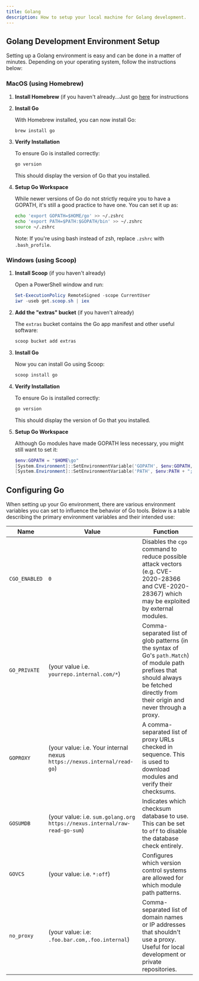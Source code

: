 ```yaml
---
title: Golang
description: How to setup your local machine for Golang development.
--- 
```

## Golang Development Environment Setup

Setting up a Golang environment is easy and can be done in a matter of minutes. Depending on your operating system, follow the instructions below:

### MacOS (using Homebrew)

1. **Install Homebrew** (if you haven't already...Just go [here](/dev/laptop#homebrew) for instructions

2. **Install Go**

   With Homebrew installed, you can now install Go:

   ```bash
   brew install go
   ```

3. **Verify Installation**

   To ensure Go is installed correctly:

   ```bash
   go version
   ```

   This should display the version of Go that you installed.

4. **Setup Go Workspace**

   While newer versions of Go do not strictly require you to have a GOPATH, it's still a good practice to have one. You can set it up as:

   ```bash
   echo 'export GOPATH=$HOME/go' >> ~/.zshrc
   echo 'export PATH=$PATH:$GOPATH/bin' >> ~/.zshrc
   source ~/.zshrc
   ```

   Note: If you're using bash instead of zsh, replace `.zshrc` with `.bash_profile`.

### Windows (using Scoop)

1. **Install Scoop** (if you haven't already)

   Open a PowerShell window and run:

   ```powershell
   Set-ExecutionPolicy RemoteSigned -scope CurrentUser
   iwr -useb get.scoop.sh | iex
   ```

2. **Add the "extras" bucket** (if you haven't already)

   The `extras` bucket contains the Go app manifest and other useful software:

   ```powershell
   scoop bucket add extras
   ```

3. **Install Go**

   Now you can install Go using Scoop:

   ```powershell
   scoop install go
   ```

4. **Verify Installation**

   To ensure Go is installed correctly:

   ```powershell
   go version
   ```

   This should display the version of Go that you installed.

5. **Setup Go Workspace**

   Although Go modules have made GOPATH less necessary, you might still want to set it:

   ```powershell
   $env:GOPATH = "$HOME\go"
   [System.Environment]::SetEnvironmentVariable('GOPATH', $env:GOPATH, [System.EnvironmentVariableTarget]::User)
   [System.Environment]::SetEnvironmentVariable('PATH', $env:PATH + ";$env:GOPATH\bin", [System.EnvironmentVariableTarget]::User)
   ```

## Configuring Go

When setting up your Go environment, there are various environment variables you can set to influence the behavior of Go tools. Below is a table describing the primary environment variables and their intended use:

| Name         | Value | Function |
|--------------|-------|----------|
| `CGO_ENABLED`| `0`    | Disables the `cgo` command to reduce possible attack vectors (e.g. CVE-2020-28366 and CVE-2020-28367) which may be exploited by external modules. |
| `GO_PRIVATE` | (your value i.e. `yourrepo.internal.com/*`) | Comma-separated list of glob patterns (in the syntax of Go's `path.Match`) of module path prefixes that should always be fetched directly from their origin and never through a proxy. |
| `GOPROXY`    | (your value: i.e. Your internal nexus `https://nexus.internal/read-go`) | A comma-separated list of proxy URLs checked in sequence. This is used to download modules and verify their checksums. |
| `GOSUMDB`    | (your value: i.e. `sum.golang.org https://nexus.internal/raw-read-go-sum`) | Indicates which checksum database to use. This can be set to `off` to disable the database check entirely. |
| `GOVCS`      | (your value: i.e. `*:off`) | Configures which version control systems are allowed for which module path patterns. |
| `no_proxy`   | (your value: i.e: `.foo.bar.com,.foo.internal`) | Comma-separated list of domain names or IP addresses that shouldn't use a proxy. Useful for local development or private repositories. |
